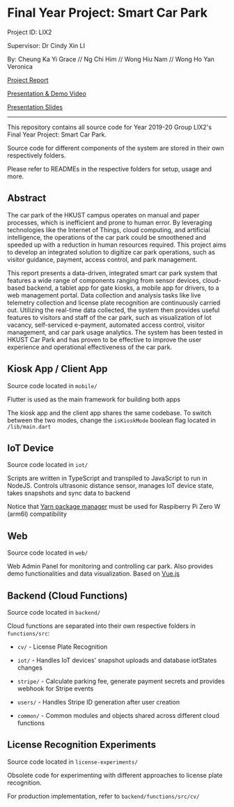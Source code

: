 # Final Year Project: Smart Car Park

Project ID: LIX2

Supervisor: Dr Cindy Xin LI 

By: Cheung Ka Yi Grace // Ng Chi Him // Wong Hiu Nam // Wong Ho Yan Veronica

[Project Report](https://drive.google.com/file/d/10bGe_YqMu7pDkQ3eXUm4gPknPlRaHM0A/view?usp=sharing)

[Presentation & Demo Video](https://drive.google.com/file/d/1zjxGNVkv_HV47gPv2nzJtrsjFFOFo_Se/view?usp=sharing)

[Presentation Slides](https://drive.google.com/file/d/1XyNesTL793NXgpPV1deE_7rWzjbocjce/view?usp=sharing)

---

This repository contains all source code for Year 2019-20 Group LIX2's Final Year Project: Smart Car Park.

Source code for different components of the system are stored in their own respectively folders.

Please refer to READMEs in the respective folders for setup, usage and more.

## Abstract

The car park of the HKUST campus operates on manual and paper processes, which is inefficient and prone to human error. By leveraging technologies like the Internet of Things, cloud computing, and artificial intelligence, the operations of the car park could be smoothened and speeded up with a reduction in human resources required. This project aims to develop an integrated solution to digitize car park operations, such as visitor guidance, payment, access control, and park management. 

This report presents a data-driven, integrated smart car park system that features a wide range of components ranging from sensor devices, cloud-based backend, a tablet app for gate kiosks, a mobile app for drivers, to a web management portal. Data collection and analysis tasks like live telemetry collection and license plate recognition are continuously carried out. Utilizing the real-time data collected, the system then provides useful features to visitors and staff of the car park, such as visualization of lot vacancy, self-serviced e-payment, automated access control, visitor management, and car park usage analytics. The system has been tested in HKUST Car Park and has proven to be effective to improve the user experience and operational effectiveness of the car park.

## Kiosk App / Client App

Source code located in `mobile/`

Flutter is used as the main framework for building both apps

The kiosk app and the client app shares the same codebase. To switch between the two modes, change the `isKioskMode` boolean flag located in `/lib/main.dart`

## IoT Device

Source code located in `iot/`

Scripts are written in TypeScript and transpiled to JavaScript to run in NodeJS. Controls ultrasonic distance sensor, manages IoT device state, takes snapshots and sync data to backend

Notice that [Yarn package manager](https://yarnpkg.com/getting-started) must be used for Raspiberry Pi Zero W (arm6l) compatibility

## Web

Source code located in `web/`

Web Admin Panel for monitoring and controlling car park. Also provides demo functionalities and data visualization. Based on [Vue.js](https://vuejs.org/)

## Backend (Cloud Functions)

Source code located in `backend/`

Cloud functions are separated into their own respective folders in `functions/src`:

- `cv/` - License Plate Recognition
- `iot/` - Handles IoT devices' snapshot uploads and database iotStates changes
- `stripe/` - Calculate parking fee, generate payment secrets and provides webhook for Stripe events
- `users/` - Handles Stripe ID generation after user creation

- `common/` - Common modules and objects shared across different cloud functions

## License Recognition Experiments

Source code located in `license-experiments/`

Obsolete code for experimenting with different approaches to license plate recognition.

For production implementation, refer to `backend/functions/src/cv/`
